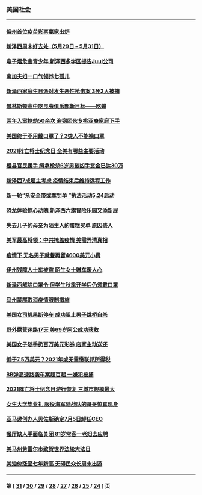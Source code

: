 ### 美国社会
---
#### [俄州首位疫苗彩票赢家出炉](../../pages/ncid1078160/n12981965.md) 
#### [新泽西周末好去处（5月29日 – 5月31日）](../../pages/ncid1078160/n12981115.md) 
#### [电子烟危害青少年 新泽西多学区提告Juul公司](../../pages/ncid1078160/n12981381.md) 
#### [南加夫妇一口气领养七孤儿](../../pages/ncid1078160/n12981318.md) 
#### [新泽西家庭生日派对发生恶性枪击案 3死2人被捕](../../pages/ncid1078160/n12981186.md) 
#### [普林斯顿高中吃昆虫俱乐部新目标——吃蝉](../../pages/ncid1078160/n12981100.md) 
#### [两年入室抢劫50余次 盗窃团伙专挑亚裔家庭下手](../../pages/ncid1078160/n12981081.md) 
#### [美国终于不用戴口罩了？2类人不能摘口罩](../../pages/ncid1078160/n12980666.md) 
#### [2021阵亡将士纪念日 全美有哪些主要活动](../../pages/ncid1078160/n12980766.md) 
#### [橙县官民援手 缉拿枪杀6岁男孩凶手赏金已达30万](../../pages/ncid1078160/n12980737.md) 
#### [新泽西7成雇主考虑 疫情结束后维持远程工作](../../pages/ncid1078160/n12980627.md) 
#### [新一轮“系安全带或拿罚单 ”执法活动5.24启动](../../pages/ncid1078160/n12980611.md) 
#### [恐龙体验惊心动魄 新泽西六旗冒险乐园又添新展](../../pages/ncid1078160/n12980186.md) 
#### [失去儿子的母亲为陌生人的蛋糕买单 原因感人](../../pages/ncid1078160/n12979816.md) 
#### [美军最高将领：中共掩盖疫情 美需弄清真相](../../pages/ncid1078160/n12980265.md) 
#### [疫情下 无名男子就餐再留4600美元小费](../../pages/ncid1078160/n12979807.md) 
#### [伊州残障人士车被盗 陌生女士赠车暖人心](../../pages/ncid1078160/n12979729.md) 
#### [新泽西解除口罩令 但学生秋季开学后仍须戴口罩](../../pages/ncid1078160/n12980127.md) 
#### [马州蒙郡取消疫情限制措施](../../pages/ncid1078160/n12979875.md) 
#### [美国女司机果断停车 成功阻止男子跳桥自杀](../../pages/ncid1078160/n12979233.md) 
#### [野外露营迷路17天 美69岁阿公成功获救](../../pages/ncid1078160/n12978965.md) 
#### [美国女子随手扔百万美元彩券 店家主动送还](../../pages/ncid1078160/n12978678.md) 
#### [低于7.5万美元？2021年或无需缴联邦所得税](../../pages/ncid1078160/n12978393.md) 
#### [BB弹高速路袭车案超百起 一嫌犯被捕](../../pages/ncid1078160/n12978304.md) 
#### [2021阵亡将士纪念日游行恢复 三城市规模最大](../../pages/ncid1078160/n12978133.md) 
#### [女生大学毕业礼 服役海军陆战队的哥哥惊喜现身](../../pages/ncid1078160/n12977299.md) 
#### [亚马逊创办人贝佐斯确定7月5日卸任CEO](../../pages/ncid1078160/n12977844.md) 
#### [餐厅缺人手面临关闭 81岁常客一老妇去应聘](../../pages/ncid1078160/n12977327.md) 
#### [美马州劳雷尔市致贺世界法轮大法日](../../pages/ncid1078160/n12977539.md) 
#### [美油价涨至七年新高 无碍民众长周末出游](../../pages/ncid1078160/n12977468.md) 

---
#### 第 [ [31](./31.md) / [30](./30.md) / [29](./29.md) / [28](./28.md) / [27](./27.md) / [26](./26.md) / [25](./25.md) / [24](./24.md) ] 页
